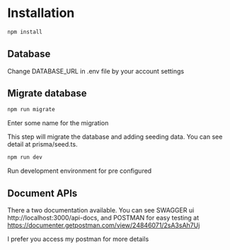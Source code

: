 # Installation

```bash
npm install
```

## Database

Change DATABASE_URL in .env file by your account settings

## Migrate database

```bash
npm run migrate
```

Enter some name for the migration

This step will migrate the database and adding seeding data.
You can see detail at prisma/seed.ts.

```bash
npm run dev
```

Run development environment for pre configured

## Document APIs

There a two documentation available. You can see SWAGGER ui http://localhost:3000/api-docs, and POSTMAN for easy testing
at https://documenter.getpostman.com/view/24846071/2sA3sAh7Uj

I prefer you access my postman for more details